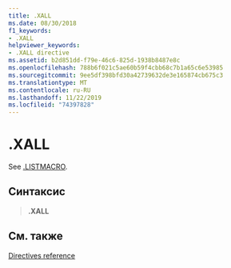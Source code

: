 ```yaml
---
title: .XALL
ms.date: 08/30/2018
f1_keywords:
- .XALL
helpviewer_keywords:
- .XALL directive
ms.assetid: b2d851dd-f79e-46c6-825d-1938b8487e8c
ms.openlocfilehash: 788b6f021c5ae60b59f4cbb68c7b1a65c6e53985
ms.sourcegitcommit: 9ee5df398bfd30a42739632de3e165874cb675c3
ms.translationtype: MT
ms.contentlocale: ru-RU
ms.lasthandoff: 11/22/2019
ms.locfileid: "74397828"
---
```

# <a name="xall"></a>.XALL

See [.LISTMACRO](../../assembler/masm/dot-listmacro.md).

## <a name="syntax"></a>Синтаксис

> **.XALL**

## <a name="see-also"></a>См. также

[Directives reference](directives-reference.md)
